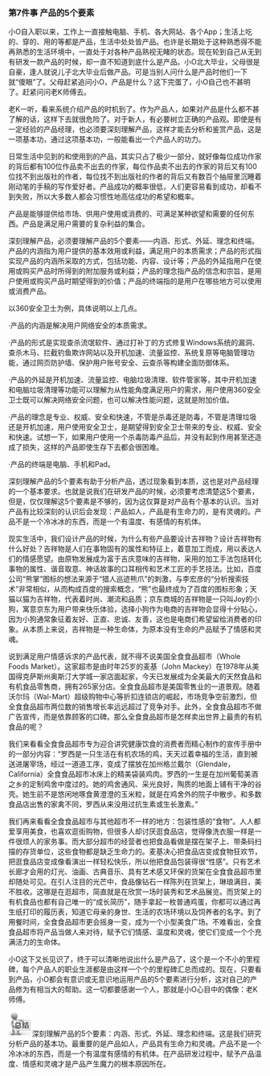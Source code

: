 ### 第7件事 产品的5个要素

小O自入职以来，工作上一直接触电脑、手机、各大网站、各个App；生活上吃的、穿的、用的等都是产品，生活中处处皆产品。也许是长期处于这种熟悉得不能再熟悉的生活环境中，一直处于对各种产品熟视无睹的状态。现在轮到自己从无到有研发一款产品的时候，却一直不知道到底什么是产品。小O北大毕业，父母很是自豪，逢人就说儿子北大毕业后做产品。可是当别人问什么是产品时他们一下就“傻眼”了。父母赶紧追问小O，产品是什么？这下完蛋了，小O自己也不甚明了。赶紧问问老K师傅去。

老K一听，看来系统介绍产品的时机到了。作为产品人，如果对产品是什么都不甚了解的话，这样下去就很危险了。对于新人，有必要树立正确的产品观。即使是有一定经验的产品经理，也必须要深刻理解产品，这样才能去分析和鉴赏产品，这是一项基本功，通过这项基本功，一般能看出一个产品人的功力。

日常生活中见到的和使用到的产品，其实只占了极少一部分，就好像每位成功作家的背后都有100位作品卖不出去的作家，每位作品卖不出去的作家的背后又有100位找不到出版社的作者，每位找不到出版社的作者的背后又有数百个抽屉里沉睡着刚动笔的手稿的写作爱好者。产品成功的概率很低，人们更容易看到成功，却看不到失败，所以大多数人都会习惯性地高估成功的希望和概率。

产品是能够提供给市场、供用户使用或消费的、可满足某种欲望和需要的任何东西。产品是满足用户需要的复杂利益的集合。

深刻理解产品，必须要理解产品的5个要素——内涵、形式、外延、理念和终端。产品的内涵指为用户提供的基本效用或利益，满足用户的本质需求；产品的形式指实现产品的内涵所采取的方式，包括功能、内容、设计等；产品的外延指用户在使用或购买产品时所得到的附加服务或利益；产品的理念指产品的信念和宗旨，是用户使用或购买产品时期望得到的价值；产品的终端指的是用户在哪些地方可以使用或消费产品。

以360安全卫士为例，具体说明以上几点。

·产品的内涵是解决用户网络安全的本质需求。

·产品的形式是实现查杀流氓软件、通过打补丁的方式修复Windows系统的漏洞、查杀木马、拦截钓鱼欺诈网站以及开机加速、流量监控、系统复原等电脑管理功能，通过网页防护墙、保护用户账号安全、云查杀等构建全面防御体系。

·产品的外延是开机加速、流量监控、电脑垃圾清理、软件管家等，其中开机加速和电脑垃圾清理等功能可以理解为从性能角度满足用户的需求，用户使用360安全卫士既可以解决网络安全问题，也可以解决性能问题，这就是附加价值。

·产品的理念是专业、权威、安全和快速，不管是杀毒还是防毒，不管是清理垃圾还是开机加速，用户使用安全卫士，是期望得到安全卫士带来的专业、权威、安全和快速。试想一下，如果用户使用一个杀毒防毒产品后，并没有起到作用甚至还造成了损失，这样的产品即使生存下去都会很困难。

·产品的终端是电脑、手机和Pad。

深刻理解产品的5个要素有助于分析产品，透过现象看到本质，这也是对产品经理的一个基本要求。也就是说我们在研发产品的时候，必须要考虑清楚这5个要素，但是，仅仅理解这5个要素是不够的，因为这仅算是对产品有个基本的认识。当对产品有比较深刻的认识后会发现：产品如人，产品是有生命力的，是有灵魂的。产品不是一个冷冰冰的东西，而是一个有温度、有感情的有机体。

现实生活中，我们设计产品的时候，为什么有些产品要设计吉祥物？设计吉祥物有什么好处？吉祥物是人们在事物固有的属性和特征上，着意加工而成，用以表达人们的情感愿望。由原物发展成为富于吉庆意味的吉祥物，采用的加工手法包括转化事物的属性、谐音取意、神话故事的口耳相传和艺术工匠的手艺技法。比如，百度公司“熊掌”图标的想法来源于“猎人巡迹熊爪”的刺激，与李宏彦的“分析搜索技术”非常相似，从而构成百度的搜索概念，“熊”也最终成为了百度的图标形象；天猫以猫为吉祥物，代表着时尚、潮流和品质；京东商城的吉祥物是一只叫Joy的小狗，寓意京东为用户带来快乐体验，选择小狗作为电商的吉祥物会显得十分贴心，因为小狗通常象征着友好、正直、忠诚、友善，这也是电商们希望留给消费者的印象。从本质上来说，吉祥物是一种生命体，为原本没有生命的产品赋予了情感和灵魂。

说到满足用户情感诉求的产品代表，就不得不说美国全食食品超市（Whole Foods Market）。这家超市是由时年25岁的麦基（John Mackey）在1978年从美国得克萨斯州奥斯汀大学城一家店面起家，今天已发展成为全美最大的天然食品和有机食品零售商，拥有265家分店。全食食品超市是美国零售业的一道景观。随着沃尔玛（Wal-Mart）超级购物中心等折扣连锁店的崛起，市场竞争空前激烈，但全食食品超市两位数的销售增长率远远超过了竞争对手。此外，全食食品超市不做广告宣传，而是依靠顾客的口碑。那么全食食品超市是怎样卖出世界上最贵的有机食品的呢？

我们来看看全食食品超市专为迎合讲究健康饮食的消费者而精心制作的宣传手册中的一部分内容：“罗西是一只生活在有机农场的鸡，天天过着幸福的生活，直到被送进屠宰场，经过一道道工序，变成了摆放在加州格兰戴尔（Glendale，California）全食食品超市冰床上的精美袋装鸡肉。罗西的一生是在加州葡萄美酒之乡的定制鸡舍中度过的。她的鸡舍通风、采光良好，陶质的地面上铺有干净的谷壳。她生前不是悠闲地啄食黄澄澄的玉米粒，就是在鸡舍外的院子中散步。和多数食品店出售的家禽不同，罗西从来没用过抗生素或生长激素。”

我们再来看看全食食品超市与其他超市不一样的地方：包装性感的“食物”。人人都爱享用美食，也喜欢逛街购物，但很多人却讨厌逛食品店，觉得像洗衣服一样是一件很烦人的家务事。而大部分超市的经营者也把食品看做是摆在架子上、带条码扫描的存货单位，这些食物都是缺乏生命力的。麦基决心把食品店变成食物狂欢节，把逛食品店变成像看演出一样轻松快乐，所以他把食品包装得很“性感”。只有艺术长廊才会用的灯光、油画、古典音乐、具有艺术感又环保的货架在全食食品超市里却随处可见。在引人注目的光芒中，食品像钻石一样陈列在货架上，琳琅满目，美不胜收。这哪是在逛超市，简直就是在欣赏一场时装秀和艺术品展览。而货架上的有机食品也都有自己唯一的“成长简历”，随手拿起一枚普通鸡蛋，你都可以通过再生纸打印的履历表，知道它母亲的身世、生活的农场环境以及饲养者的名字。到了用餐时间，全食食品超市更会摇身一变，成为一个小型美食广场。不难看出，全食食品超市将产品当做人来对待，赋予它们情感、温度和灵魂，使它们变成一个个充满活力的生命体。

小O这下又长见识了，终于可以清晰地说出什么是产品了，这个是一个不小的里程碑，每个产品人的职业生涯都是由这样一个个的里程碑汇总而成的。现在，只要看到产品，小O都会有意识或无意识地运用产品的5个要素进行分析，这对自己的产品修为有相当大的帮助。这一切都要感谢一个人，那就是小O心目中的偶像：老K师傅。

![](images/image01559_jpeg)深刻理解产品的5个要素：内涵、形式、外延、理念和终端。这是我们研究分析产品的基本功。最重要的是产品如人，产品具有生命力和灵魂。产品不是一个冷冰冰的东西，而是一个有温度有感情的有机体。在产品研发过程中，赋予产品温度、情感和灵魂才是产品产生魔力的根本原因所在。
